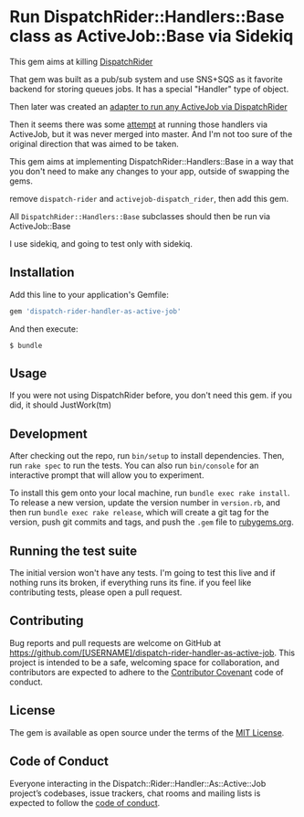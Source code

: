 # Run DispatchRider::Handlers::Base class as ActiveJob::Base via Sidekiq

This gem aims at killing [DispatchRider](https://github.com/payrollhero/dispatch-rider)

That gem was built as a pub/sub system and use SNS+SQS as it favorite backend for storing queues jobs.
It has a special "Handler" type of object.

Then later was created an [adapter to run any ActiveJob via DispatchRider](https://github.com/payrollhero/activejob-dispatch_rider)

Then it seems there was some [attempt](https://github.com/payrollhero/dispatch_rider-active_job/commit/d595db5cbd0f3eeb1c848713e04996b964e13243) at running those handlers via ActiveJob, but it was never merged into master. And I'm not too sure of the original direction that was aimed to be taken.

This gem aims at implementing DispatchRider::Handlers::Base in a way that you don't need to make any changes to your app, outside of swapping the gems.

remove `dispatch-rider` and `activejob-dispatch_rider`, then add this gem.

All `DispatchRider::Handlers::Base` subclasses should then be run via ActiveJob::Base

I use sidekiq, and going to test only with sidekiq.

## Installation

Add this line to your application's Gemfile:

```ruby
gem 'dispatch-rider-handler-as-active-job'
```

And then execute:

    $ bundle

## Usage

If you were not using DispatchRider before, you don't need this gem. if you did, it should JustWork(tm)

## Development

After checking out the repo, run `bin/setup` to install dependencies. Then, run `rake spec` to run the tests. You can also run `bin/console` for an interactive prompt that will allow you to experiment.

To install this gem onto your local machine, run `bundle exec rake install`. To release a new version, update the version number in `version.rb`, and then run `bundle exec rake release`, which will create a git tag for the version, push git commits and tags, and push the `.gem` file to [rubygems.org](https://rubygems.org).

## Running the test suite

The initial version won't have any tests. I'm going to test this live and if nothing runs its broken, if everything runs its fine. if you feel like contributing tests, please open a pull request.

## Contributing

Bug reports and pull requests are welcome on GitHub at https://github.com/[USERNAME]/dispatch-rider-handler-as-active-job. This project is intended to be a safe, welcoming space for collaboration, and contributors are expected to adhere to the [Contributor Covenant](http://contributor-covenant.org) code of conduct.

## License

The gem is available as open source under the terms of the [MIT License](https://opensource.org/licenses/MIT).

## Code of Conduct

Everyone interacting in the Dispatch::Rider::Handler::As::Active::Job project’s codebases, issue trackers, chat rooms and mailing lists is expected to follow the [code of conduct](https://github.com/[USERNAME]/dispatch-rider-handler-as-active-job/blob/master/CODE_OF_CONDUCT.md).
